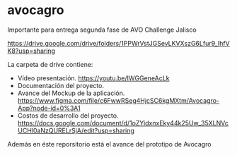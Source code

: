 # avocagro
Importante para entrega segunda fase de AVO Challenge Jalisco


  https://drive.google.com/drive/folders/1PPWrVstJGSevLKVXszG6Lfur9_IhfVK8?usp=sharing

La carpeta de drive contiene:
- Vídeo presentación.  https://youtu.be/IWGGeneAcLk
- Documentación del proyecto. 
- Avance del Mockup de la aplicación.  https://www.figma.com/file/c6FwwRSeg4HjcSC6kgMXtm/Avocagro-App?node-id=0%3A1
- Costos de desarrollo del proyecto. https://docs.google.com/document/d/1oZYidxnxEky44k25Uw_35XLNVcUCHl0aNzQURELrSjA/edit?usp=sharing

Además en éste reporsitorio está el avance del prototipo de Avocagro


